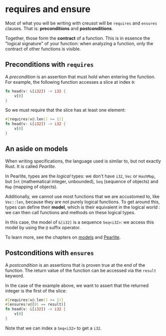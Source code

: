 # requires and ensure

Most of what you will be writing with creusot will be `requires` and `ensures` clauses. That is: **preconditions** and **postconditions**.

Together, those form the **contract** of a function. This is in essence the "logical signature" of your function: when analyzing a function, only the contract of other functions is visible.

## Preconditions with `requires`

A _precondition_ is an assertion that must hold when entering the function. For example, the following function accesses a slice at index `0`:

```rust
fn head(v: &[i32]) -> i32 {
    v[0]
}
```

So we must require that the slice has at least one element:

```rust
#[requires(v@.len() >= 1)]
fn head(v: &[i32]) -> i32 {
    v[0]
}
```

## An aside on models

When writing specifications, the language used is similar to, but not exactly Rust. It is called _Pearlite_.

In Pearlite, types are the _logical_ types: we don't have `i32`, `Vec` or `HashMap`, but `Int` (mathematical integer, unbounded), `Seq` (sequence of objects) and `Map` (mapping of objects).

Additionally, we cannot use most functions that we are accustomed to, like `Vec::len`, because they are not purely logical functions. To get around this, types can define their **model**, which is their equivalent in the logical world : we can then call functions and methods on these logical types.

In this case, the model of `&[i32]` is a sequence `Seq<i32>`: we access this model by using the `@` suffix operator.

To learn more, see the chapters on [models](TODO) and [Pearlite](./pearlite.md).

## Postconditions with `ensures`

A _postcondition_ is an assertions that is proven true at the end of the function. The return value of the function can be accessed via the `result` keyword.

In the case of the example above, we want to assert that the returned integer is the first of the slice:

```rust
#[requires(v@.len() >= 1)]
#[ensures(v@[0] == result)]
fn head(v: &[i32]) -> i32 {
    v[0]
}
```

Note that we can index a `Seq<i32>` to get a `i32`.
